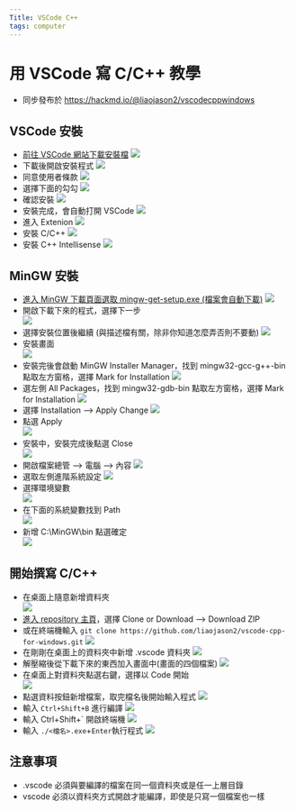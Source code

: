 ```yaml
---
Title: VSCode C++
tags: computer
---
```

# 用 VSCode 寫 C/C++ 教學

- 同步發布於 https://hackmd.io/@liaojason2/vscodecppwindows

## VSCode 安裝
- [前往 VSCode 網站下載安裝檔](https://code.visualstudio.com/)
![](https://i.imgur.com/PH6FOvN.png)
- 下載後開啟安裝程式
![](https://i.imgur.com/voEpVYS.jpg)
- 同意使用者條款
![](https://i.imgur.com/mXOVHIS.jpg)
- 選擇下面的勾勾
![](https://i.imgur.com/XuIuhXa.jpg)
- 確認安裝
![](https://i.imgur.com/7acp0rC.jpg)
- 安裝完成，會自動打開 VSCode
![](https://i.imgur.com/CMYnoQ9.jpg)
- 進入 Extenion
![](https://i.imgur.com/IHotSkV.jpg)
- 安裝 C/C++
![](https://i.imgur.com/PRhX65n.jpg)
- 安裝 C++ Intellisense
![](https://i.imgur.com/f5YgDH5.jpg)

## MinGW 安裝
- [進入 MinGW 下載頁面選取 mingw-get-setup.exe (檔案會自動下載)](https://zh-tw.osdn.net/projects/mingw/releases/68260)
![](https://i.imgur.com/iQX86Gm.jpg)
- 開啟下載下來的程式，選擇下一步</br>
![](https://i.imgur.com/4NaWJd6.jpg)
- 選擇安裝位置後繼續 (與描述檔有關，除非你知道怎麼弄否則不要動)
![](https://i.imgur.com/gEoE7YR.jpg)
- 安裝畫面</br>
![](https://i.imgur.com/h2GcYTj.jpg)
- 安裝完後會啟動 MinGW Installer Manager，找到 mingw32-gcc-g++-bin 點取左方窗格，選擇 Mark for Installation
![](https://i.imgur.com/8XHfFuj.jpg)
- 選左側 All Packages，找到 mingw32-gdb-bin 點取左方窗格，選擇 Mark for Installation
![](https://i.imgur.com/VDEuDnY.jpg)
- 選擇 Installation --> Apply Change
![](https://i.imgur.com/EJWDEhB.jpg)
- 點選 Apply</br>
![](https://i.imgur.com/rRpfnKk.jpg)
- 安裝中，安裝完成後點選 Close</br>
![](https://i.imgur.com/J9Aq2Gd.jpg)
- 開啟檔案總管 --> 電腦 --> 內容
![](https://i.imgur.com/EfaLPFX.jpg)
- 選取左側進階系統設定
![](https://i.imgur.com/oJSvCZw.jpg)
- 選擇環境變數</br>
![](https://i.imgur.com/AtPQmFO.jpg)
- 在下面的系統變數找到 Path</br>
![](https://i.imgur.com/VBFVONm.jpg)
- 新增 C:\MinGW\bin 點選確定</br>
![](https://i.imgur.com/YvtKYnt.jpg)

## 開始撰寫 C/C++
 
- 在桌面上隨意新增資料夾</br>
![](https://i.imgur.com/Dcp8Qrq.jpg)
- [進入 repository 主頁](https://github.com/liaojason2/vscode-cpp-for-windows)，選擇 Clone or Download --> Download ZIP
- 或在終端機輸入 `git clone https://github.com/liaojason2/vscode-cpp-for-windows.git`
![](https://i.imgur.com/C1S8tnc.jpg)
- 在剛剛在桌面上的資料夾中新增 .vscode 資料夾
![](https://i.imgur.com/2zdy42E.jpg)
- 解壓縮後從下載下來的東西加入畫面中(畫面的四個檔案)
![](https://i.imgur.com/BcY9RcU.jpg)
- 在桌面上對資料夾點選右鍵，選擇以 Code 開始</br>
![](https://i.imgur.com/1skI6aw.png)
- 點選資料按鈕新增檔案，取完檔名後開始輸入程式
![](https://i.imgur.com/xmqmfvg.jpg)
- 輸入 `Ctrl+Shift+B` 進行編譯
![](https://i.imgur.com/vtZkxvr.jpg)
- 輸入 Ctrl+Shift+\` 開啟終端機
![](https://i.imgur.com/bQCwKAh.jpg)
- 輸入 `./<檔名>.exe`+`Enter`執行程式
![](https://i.imgur.com/MCajNUu.jpg)

## 注意事項
- .vscode 必須與要編譯的檔案在同一個資料夾或是任一上層目錄
- vscode 必須以資料夾方式開啟才能編譯，即使是只寫一個檔案也一樣




    
